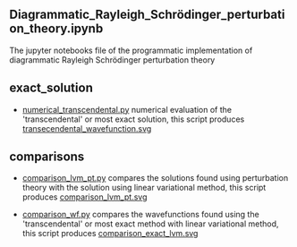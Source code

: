 ## Diagrammatic_Rayleigh_Schrödinger_perturbation_theory.ipynb

The jupyter notebooks file of the programmatic implementation of diagrammatic Rayleigh Schrödinger perturbation theory

## exact_solution
	
- [numerical_transcendental.py](exact_solution/numerical_transcendental.py) numerical evaluation of the 'transcendental' or most exact solution, this script produces [transecendental_wavefunction.svg](exact_solution/transecendental_wavefunction.svg)

## comparisons

- [comparison_lvm_pt.py](comparisons/comparison_lvm_pt.py) compares the solutions found using perturbation theory with the solution using linear variational method, this script produces [comparison_lvm_pt.svg](comparisons/comparison_lvm_pt.svg)
	
- [comparison_wf.py](comparisons/comparison_wf.py) compares the wavefunctions found using the 'transcendental' or most exact method with linear variational method, this script produces [comparison_exact_lvm.svg](comparisons/comparison_exact_lvm.svg)

